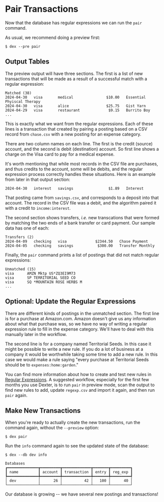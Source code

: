 # Pair Transactions

Now that the database has regular expressions we can run the `pair` command.

As usual, we recommend doing a preview first:
```shell
$ dex --pre pair
```

## Output Tables

The preview output will have three sections.  The first is a list of new transactions that will be made as a result of a successful match with a regular expression:
```plain
Matched (38)
2024-04-30   visa       medical               $10.00   Essential Phyiscal Therapy    
2024-04-30   visa       alice                 $25.75   Gist Yarn                     
2024-04-29   visa       restaurant             $9.15   Burrito Boy  
...
```

This is exactly what we want from the regular expressions.
Each of these lines is a transaction that created by pairing a posting based on a CSV record from `chase.csv` with a new posting for an expense category.

There are two column names on each line.
The first is the credit (source) account, and the second is debit (destination) account.
So first line shows a charge on the Visa card to pay for a medical expense.

It's worth mentioning that while most records in the CSV file are purchases, and thus credits to the account, some will be debits, and the regular expression process correctly handles these situations.
Here is an example from later in that output section:
```plain
2024-04-30   interest   savings                $1.89   Interest                      
```
That posting came from `savings.csv`, and corresponds to a deposit into that account.
The record in the CSV file was a debit, and the algorithm paired it with a credit to `income:interest`.

The second section shows transfers, _i.e._ new transcations that were formed by matching the two ends of a bank transfer or card payment.
Our sample data has one of each:
```plain
Transfers (2)
2024-04-09   checking   visa             $2344.50   Chase Payment       
2024-04-05   checking   savings           $300.00   Transfer Monthly
```

Finally, the `pair` command prints a list of postings that did not match regular expressions:
```plain
Unmatched (15)
visa      AMZN Mktp US*ZQ3EI9M73
visa      SP TERRITORIAL SEED CO
visa      SQ *MOUNTAIN ROSE HERBS M
...
```

## Optional:  Update the Regular Expressions

There are different kinds of postings in the unmatched section.
The first line is for a purchase at Amazon.com.
Amazon doesn't give us any information about what that purchase was, so we have no way of writing a regular expression rule to fill in the expense category.
We'll have to deal with this manually later in the workflow.

The second line is for a company named Territorial Seeds.
In this case it might be possible to write a new rule.
If you do a lot of business at a company it would be worthwhile taking some time to add a new rule.
In this case we would make a rule saying "every purchase at Territorial Seeds should be to `expenses:home:garden`."

You can find more information about how to create and test new rules in [Regular Expressions](regexp.md).
A suggested workflow, especially for the first few months you use Dexter, is to run `pair` in preview mode,
scan the output to find new rules to add, update `regexp.csv` and import it again, and then run `pair` again.

## Make New Transactions

When you're ready to actually create the new transactions, run the command again, without the `--preview` option:
```shell
$ dex pair
```

Run the `info` command again to see the updated state of the database:
```plain
$ dex --db dev info

Databases                                                 
┏━━━━━━━━━━━━━━┳━━━━━━━━━┳━━━━━━━━━━━━━┳━━━━━━━┳━━━━━━━━━┓
┃ name         ┃ account ┃ transaction ┃ entry ┃ reg_exp ┃
┡━━━━━━━━━━━━━━╇━━━━━━━━━╇━━━━━━━━━━━━━╇━━━━━━━╇━━━━━━━━━┩
│ dev          │      26 │          42 │   100 │      40 │
└──────────────┴─────────┴─────────────┴───────┴─────────┘
```

Our database is growing -- we have several new postings and transactions!
